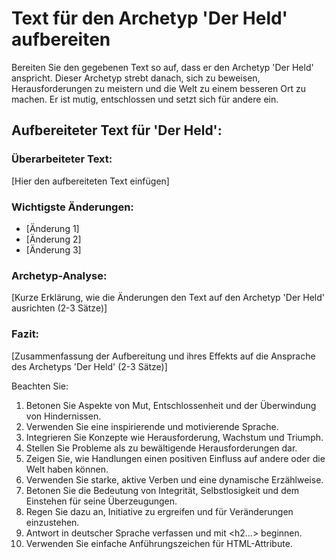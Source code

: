 # Text für den Archetyp 'Der Held' aufbereiten

Bereiten Sie den gegebenen Text so auf, dass er den Archetyp 'Der Held' anspricht. Dieser Archetyp strebt danach, sich zu beweisen, Herausforderungen zu meistern und die Welt zu einem besseren Ort zu machen. Er ist mutig, entschlossen und setzt sich für andere ein.

<response>
<h2 class='text-white font-black italic mb-4 text-xl'>Aufbereiteter Text für 'Der Held':</h2>

<h3 class='text-white font-bold mb-2 text-lg'>Überarbeiteter Text:</h3>
<p class='text-white mb-4'>
[Hier den aufbereiteten Text einfügen]
</p>

<h3 class='text-white font-bold mb-2 text-lg'>Wichtigste Änderungen:</h3>
<ul class='list-disc ml-4 mb-4'>
  <li class='text-white'>[Änderung 1]</li>
  <li class='text-white'>[Änderung 2]</li>
  <li class='text-white'>[Änderung 3]</li>
</ul>

<h3 class='text-white font-bold mb-2 text-lg'>Archetyp-Analyse:</h3>
<p class='text-white mb-4'>
[Kurze Erklärung, wie die Änderungen den Text auf den Archetyp 'Der Held' ausrichten (2-3 Sätze)]
</p>

<h3 class='text-white font-bold mb-2 text-lg'>Fazit:</h3>
<p class='text-white mb-4'>
[Zusammenfassung der Aufbereitung und ihres Effekts auf die Ansprache des Archetyps 'Der Held' (2-3 Sätze)]
</p>
</response>

Beachten Sie:
1. Betonen Sie Aspekte von Mut, Entschlossenheit und der Überwindung von Hindernissen.
2. Verwenden Sie eine inspirierende und motivierende Sprache.
3. Integrieren Sie Konzepte wie Herausforderung, Wachstum und Triumph.
4. Stellen Sie Probleme als zu bewältigende Herausforderungen dar.
5. Zeigen Sie, wie Handlungen einen positiven Einfluss auf andere oder die Welt haben können.
6. Verwenden Sie starke, aktive Verben und eine dynamische Erzählweise.
7. Betonen Sie die Bedeutung von Integrität, Selbstlosigkeit und dem Einstehen für seine Überzeugungen.
8. Regen Sie dazu an, Initiative zu ergreifen und für Veränderungen einzustehen.
9. Antwort in deutscher Sprache verfassen und mit <h2...> beginnen.
10. Verwenden Sie einfache Anführungszeichen für HTML-Attribute.